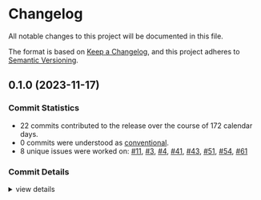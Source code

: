# Changelog

All notable changes to this project will be documented in this file.

The format is based on [Keep a Changelog](https://keepachangelog.com/en/1.0.0/),
and this project adheres to [Semantic Versioning](https://semver.org/spec/v2.0.0.html).

## 0.1.0 (2023-11-17)

### Commit Statistics

<csr-read-only-do-not-edit/>

 - 22 commits contributed to the release over the course of 172 calendar days.
 - 0 commits were understood as [conventional](https://www.conventionalcommits.org).
 - 8 unique issues were worked on: [#11](https://github.com/giangndm/8xFF-decentralized-sdn/issues/11), [#3](https://github.com/giangndm/8xFF-decentralized-sdn/issues/3), [#4](https://github.com/giangndm/8xFF-decentralized-sdn/issues/4), [#41](https://github.com/giangndm/8xFF-decentralized-sdn/issues/41), [#43](https://github.com/giangndm/8xFF-decentralized-sdn/issues/43), [#51](https://github.com/giangndm/8xFF-decentralized-sdn/issues/51), [#54](https://github.com/giangndm/8xFF-decentralized-sdn/issues/54), [#61](https://github.com/giangndm/8xFF-decentralized-sdn/issues/61)

### Commit Details

<csr-read-only-do-not-edit/>

<details><summary>view details</summary>

 * **[#11](https://github.com/giangndm/8xFF-decentralized-sdn/issues/11)**
    - Migrate network package ([`264c045`](https://github.com/giangndm/8xFF-decentralized-sdn/commit/264c045989c50059ab8f9e6235af30016c062a49))
 * **[#3](https://github.com/giangndm/8xFF-decentralized-sdn/issues/3)**
    - Key value service ([`4ebdc54`](https://github.com/giangndm/8xFF-decentralized-sdn/commit/4ebdc544bc4ae3acfa0e1bcf5a04219d7b017d92))
 * **[#4](https://github.com/giangndm/8xFF-decentralized-sdn/issues/4)**
    - Pubsub service ([`d3a0556`](https://github.com/giangndm/8xFF-decentralized-sdn/commit/d3a0556fe04fa60bbb263d9bd0c6fd678d275b48))
 * **[#41](https://github.com/giangndm/8xFF-decentralized-sdn/issues/41)**
    - Update support for SDK Internal events, And added some unit tests for Network internal ([`0448da6`](https://github.com/giangndm/8xFF-decentralized-sdn/commit/0448da6564d3bd6967c5d07beb3f83d6388c694c))
 * **[#43](https://github.com/giangndm/8xFF-decentralized-sdn/issues/43)**
    - Refactor to use cross-service sdk in pub-sub ([`dc2cc50`](https://github.com/giangndm/8xFF-decentralized-sdn/commit/dc2cc50186b6103d9d05fb5cdab85bf3ce3361ad))
 * **[#51](https://github.com/giangndm/8xFF-decentralized-sdn/issues/51)**
    - Update documents for core and network package ([`4edb1c6`](https://github.com/giangndm/8xFF-decentralized-sdn/commit/4edb1c6ea21d274b1a28d82ee35cebc5fcaeb3cd))
 * **[#54](https://github.com/giangndm/8xFF-decentralized-sdn/issues/54)**
    - Fix keyvalue on awake loop ([`3cbe936`](https://github.com/giangndm/8xFF-decentralized-sdn/commit/3cbe9364e6880de915677e4152737adc4605c861))
 * **[#61](https://github.com/giangndm/8xFF-decentralized-sdn/issues/61)**
    - Rename package to atm0s-sdn ([`d6e3db7`](https://github.com/giangndm/8xFF-decentralized-sdn/commit/d6e3db7651f95244707b555aac24f89e5634d3ef))
 * **Uncategorized**
    - Adjusting changelogs prior to release of atm0s-sdn-multiaddr v0.1.0, atm0s-sdn-identity v0.1.0, atm0s-sdn-router v0.1.0, atm0s-sdn-utils v0.1.0, atm0s-sdn-network v0.1.0, atm0s-sdn-key-value v0.1.0, atm0s-sdn-layers-spread-router v0.1.0, atm0s-sdn-layers-spread-router-sync v0.1.0, atm0s-sdn-manual-discovery v0.1.0, atm0s-sdn-pub-sub v0.1.0, atm0s-sdn-transport-tcp v0.1.0, atm0s-sdn-transport-udp v0.1.0, atm0s-sdn v0.1.0 ([`4523bc9`](https://github.com/giangndm/8xFF-decentralized-sdn/commit/4523bc917b1e6341d1013e9c7fa842f0da3fdf34))
    - Added change log ([`6884653`](https://github.com/giangndm/8xFF-decentralized-sdn/commit/688465352f25b0c9f511e6622c3272cd3bd00c87))
    - Remove publish = false ([`64288da`](https://github.com/giangndm/8xFF-decentralized-sdn/commit/64288da53606750e61ad0c09bccd10fb0c1c83b2))
    - Fixing kv_storage fire duplicate event and not update expire_at after received sync event ([`686aeea`](https://github.com/giangndm/8xFF-decentralized-sdn/commit/686aeea00ea652a1acbdf1bfaf9e4cf8a4324a28))
    - Merge pull request #2 from bluesea-network/tun-tap-service ([`2c36be2`](https://github.com/giangndm/8xFF-decentralized-sdn/commit/2c36be2bf3aaf3f369ec87adc137c90fc3193d3b))
    - Implement tun-tap-service ([`90e6807`](https://github.com/giangndm/8xFF-decentralized-sdn/commit/90e680762d6485ca1021d1ad79e4ad15ad2cb2b9))
    - Merge pull request #1 from bluesea-network/refactor-network ([`f7c586e`](https://github.com/giangndm/8xFF-decentralized-sdn/commit/f7c586ed9ccbc33673792b6db33c3a0f3bc68049))
    - Fixing some clippy ([`19fb8cb`](https://github.com/giangndm/8xFF-decentralized-sdn/commit/19fb8cb2ffa184a79ea08abf6e7e3e928d66d6f2))
    - Fixing some clippy ([`1be4e8e`](https://github.com/giangndm/8xFF-decentralized-sdn/commit/1be4e8e7fb22275f038764c0827d65a22090a228))
    - Continue fixing warn ([`badc271`](https://github.com/giangndm/8xFF-decentralized-sdn/commit/badc271dabb8abedbcddf92d7514f174fcc0c435))
    - Fixing build ([`8e125e3`](https://github.com/giangndm/8xFF-decentralized-sdn/commit/8e125e3daa5bc8132901b9984e3ed356c7fb39cf))
    - Change format for longer max line width for better reading ([`c5ae763`](https://github.com/giangndm/8xFF-decentralized-sdn/commit/c5ae7631e396a640bb122750b82ca1c201f3f19b))
    - Temp fixing router and mock for key_value ([`1eda0cd`](https://github.com/giangndm/8xFF-decentralized-sdn/commit/1eda0cda7b8a631edf66f9d664b1b6c4b5b85490))
    - Added key-value mock ([`af1ecb1`](https://github.com/giangndm/8xFF-decentralized-sdn/commit/af1ecb19b99cec4352e127ac94457fe361890291))
</details>

